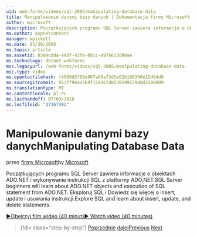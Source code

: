 ```yaml
---
uid: web-forms/videos/sql-2005/manipulating-database-data
title: Manipulowanie danymi bazy danych | Dokumentacja firmy Microsoft
author: microsoft
description: Początkujących programu SQL Server zawiera informacje o obiektach ADO.NET i wykonywanie instrukcji SQL z platformy ADO.NET. Eksploruj program SQL oraz informacje na temat insert, update i delete w komórce jednowątkowej...
ms.author: aspnetcontent
manager: wpickett
ms.date: 03/29/2006
ms.topic: article
ms.assetid: 03a4cdda-480f-43fa-891c-a976633d90ae
ms.technology: dotnet-webforms
msc.legacyurl: /web-forms/videos/sql-2005/manipulating-database-data
msc.type: video
ms.openlocfilehash: f4099d5789e907a69a73d5e02b198360e15d64d8
ms.sourcegitcommit: 953ff9ea4369f154d6fd0239599279ddd3280009
ms.translationtype: MT
ms.contentlocale: pl-PL
ms.lasthandoff: 07/03/2018
ms.locfileid: "37367402"
---
```

<a name="manipulating-database-data"></a><span data-ttu-id="9f62a-104">Manipulowanie danymi bazy danych</span><span class="sxs-lookup"><span data-stu-id="9f62a-104">Manipulating Database Data</span></span>
====================
<span data-ttu-id="9f62a-105">przez [firmy Microsoft](https://github.com/microsoft)</span><span class="sxs-lookup"><span data-stu-id="9f62a-105">by [Microsoft](https://github.com/microsoft)</span></span>

<span data-ttu-id="9f62a-106">Początkujących programu SQL Server zawiera informacje o obiektach ADO.NET i wykonywanie instrukcji SQL z platformy ADO.NET.</span><span class="sxs-lookup"><span data-stu-id="9f62a-106">SQL Server beginners will learn about ADO.NET objects and execution of SQL statement from ADO.NET.</span></span> <span data-ttu-id="9f62a-107">Eksploruj SQL i Dowiedz się więcej o insert, update i usuwania instrukcji.</span><span class="sxs-lookup"><span data-stu-id="9f62a-107">Explore SQL and learn about insert, update, and delete statements.</span></span>

[<span data-ttu-id="9f62a-108">&#9654;Obejrzyj film wideo (40 minut)</span><span class="sxs-lookup"><span data-stu-id="9f62a-108">&#9654; Watch video (40 minutes)</span></span>](https://channel9.msdn.com/Blogs/ASP-NET-Site-Videos/manipulating-database-data)

> [!div class="step-by-step"]
> <span data-ttu-id="9f62a-109">[Poprzednie](designing-relational-database-tables.md)
> [dalej](more-structured-query-language.md)</span><span class="sxs-lookup"><span data-stu-id="9f62a-109">[Previous](designing-relational-database-tables.md)
[Next](more-structured-query-language.md)</span></span>
